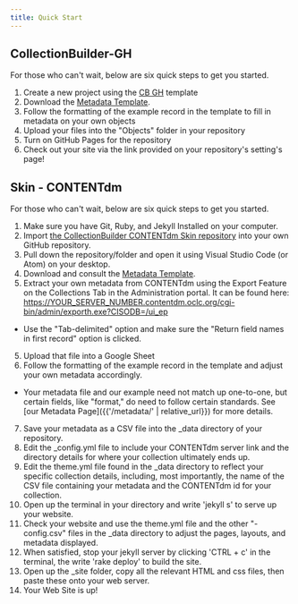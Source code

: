 ```yaml
---
title: Quick Start
---
```


## CollectionBuilder-GH

For those who can't wait, below are six quick steps to get you started.

1. Create a new project using the [CB GH](https://github.com/CollectionBuilder/collectionbuilder-gh) template
2. Download the <a href="https://docs.google.com/spreadsheets/d/1Uv9ytll0hysMOH1j-VL1lZx6PWvc1zf3L35sK_4IuzI/edit#gid=0" target="_blank" rel="noopener">Metadata Template</a>.
3. Follow the formatting of the example record in the template to fill in metadata on your own objects
4. Upload your files into the "Objects" folder in your repository
5. Turn on GitHub Pages for the repository 
6. Check out your site via the link provided on your repository's setting's page!

## Skin - CONTENTdm

For those who can't wait, below are six quick steps to get you started.

1. Make sure you have Git, Ruby, and Jekyll Installed on your computer.
1. Import [the CollectionBuilder CONTENTdm Skin repository](https://github.com/CollectionBuilder/collectionbuilder-cdm) into your own GitHub repository.
2. Pull down the repository/folder and open it using Visual Studio Code (or Atom) on your desktop.
2. Download and consult the [Metadata Template](https://docs.google.com/spreadsheets/d/1Uv9ytll0hysMOH1j-VL1lZx6PWvc1zf3L35sK_4IuzI/edit#gid=0).
3. Extract your own metadata from CONTENTdm using the Export Feature on the Collections Tab in the Administration portal. It can be found here: https://YOUR_SERVER_NUMBER.contentdm.oclc.org/cgi-bin/admin/exporth.exe?CISODB=/ui_ep
  - Use the "Tab-delimited" option and make sure the "Return field names in first record" option is clicked.
5. Upload that file into a Google Sheet
6. Follow the formatting of the example record in the template and adjust your own metadata accordingly.
  - Your metadata file and our example need not match up one-to-one, but certain fields, like "format," do need to follow certain standards. See [our Metadata Page]({{'/metadata/' | relative_url}}) for more details.
7. Save your metadata as a CSV file into the _data directory of your repository. 
8. Edit the _config.yml file to include your CONTENTdm server link and the directory details for where your collection ultimately ends up.  
9. Edit the theme.yml file found in the _data directory to reflect your specific collection details, including, most importantly, the name of the CSV file containing your metadata and the CONTENTdm id for your collection. 
10. Open up the terminal in your directory and write 'jekyll s' to serve up your website. 
11. Check your website and use the theme.yml file and the other "-config.csv" files in the _data directory to adjust the pages, layouts, and metadata displayed. 
12. When satisfied, stop your jekyll server by clicking 'CTRL + c' in the terminal, the write 'rake deploy' to build the site. 
13. Open up the _site folder, copy all the relevant HTML and css files, then paste these onto your web server. 
14. Your Web Site is up!
